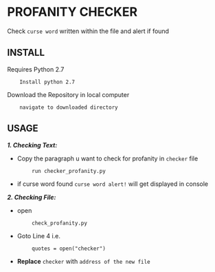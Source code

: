 # PROFANITY CHECKER

Check `curse word` written within the file and alert if found 

## INSTALL

Requires Python 2.7
```
    Install python 2.7
```
Download the Repository in local computer
```
    navigate to downloaded directory
```


## USAGE
_**1. Checking Text:**_

- Copy the paragraph u want to check for profanity in `checker` file
```
        run checker_profanity.py 
``` 
- if curse word found `curse word alert!` will get displayed in console


_**2. Checking File:**_

- open 
```
        check_profanity.py
``` 
- Goto Line 4 i.e. 
```
        quotes = open("checker")
```
- **Replace** `checker` with `address of the new file`
